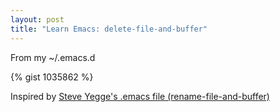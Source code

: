 ```yaml
---
layout: post
title: "Learn Emacs: delete-file-and-buffer"
---
```


From my ~/.emacs.d

{% gist 1035862 %}

Inspired by [Steve Yegge's .emacs file (rename-file-and-buffer)](https://sites.google.com/site/steveyegge2/my-dot-emacs-file)

